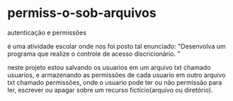 # permiss-o-sob-arquivos
autenticação e permissões 

é uma atividade escolar onde nos foi posto tal enunciado:
"Desenvolva um programa que realize o controle de acesso discricionário. "

neste projeto estou salvando os usuarios em um arquivo txt chamado usuarios,
e armazenando as permissões de cada usuario em outro arquivo txt chamado permissões,
onde o usuario pode ter ou não permissão para ler, escrever ou apagar sobre um recurso fictício(arquivo ou diretório). 
